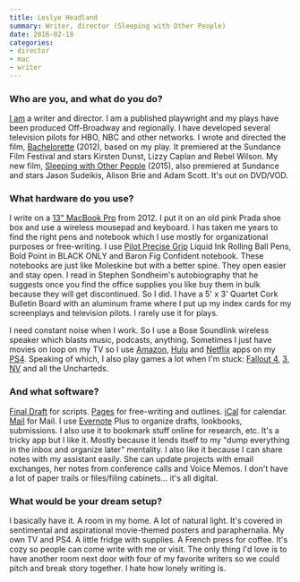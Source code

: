 ```yaml
---
title: Leslye Headland
summary: Writer, director (Sleeping with Other People)
date: 2016-02-18
categories:
- director
- mac
- writer
---
```


### Who are you, and what do you do?

[I am](http://www.imdb.com/name/nm2853516/ "Leslye's IMDB page.") a writer and director. I am a published playwright and my plays have been produced Off-Broadway and regionally. I have developed several television pilots for HBO, NBC and other networks. I wrote and directed the film, [Bachelorette](http://www.imdb.com/title/tt1920849/ "The IMDB page for Bachelorette.") (2012), based on my play. It premiered at the Sundance Film Festival and stars Kirsten Dunst, Lizzy Caplan and Rebel Wilson. My new film, [Sleeping with Other People](http://www.imdb.com/title/tt3165612/ "The IMDB page for Sleeping with Other People.") (2015), also premiered at Sundance and stars Jason Sudeikis, Alison Brie and Adam Scott. It's out on DVD/VOD.

### What hardware do you use?

I write on a [13" MacBook Pro][macbook-pro] from 2012. I put it on an old pink Prada shoe box and use a wireless mousepad and keyboard. I has taken me years to find the right pens and notebook which I use mostly for organizational purposes or free-writing. I use [Pilot Precise Grip][precise-grip] Liquid Ink Rolling Ball Pens, Bold Point in BLACK ONLY and Baron Fig Confident notebook. These notebooks are just like Moleskine but with a better spine. They open easier and stay open. I read in Stephen Sondheim's autobiography that he suggests once you find the office supplies you like buy them in bulk because they will get discontinued. So I did. I have a 5' x 3' Quartet Cork Bulletin Board with an aluminum frame where I put up my index cards for my screenplays and television pilots. I rarely use it for plays. 

I need constant noise when I work. So I use a Bose Soundlink wireless speaker which blasts music, podcasts, anything. Sometimes I just have movies on loop on my TV so I use [Amazon][amazon-instant-video], [Hulu][] and [Netflix][] apps on my [PS4][]. Speaking of which, I also play games a lot when I'm stuck: [Fallout 4][fallout-4], [3][fallout-3], [NV][fallout-new-vegas] and all the Uncharteds.

### And what software?

[Final Draft][final-draft] for scripts. [Pages][] for free-writing and outlines. [iCal][] for calendar. [Mail][] for Mail. I use [Evernote][] Plus to organize drafts, lookbooks, submissions. I also use it to bookmark stuff online for research, etc. It's a tricky app but I like it. Mostly because it lends itself to my "dump everything in the inbox and organize later" mentality. I also like it because I can share notes with my assistant easily. She can update projects with email exchanges, her notes from conference calls and Voice Memos. I don't have a lot of paper trails or files/filing cabinets... it's all digital.

### What would be your dream setup?

I basically have it. A room in my home. A lot of natural light. It's covered in sentimental and aspirational movie-themed posters and paraphernalia. My own TV and PS4. A little fridge with supplies. A French press for coffee. It's cozy so people can come write with me or visit. The only thing I'd love is to have another room next door with four of my favorite writers so we could pitch and break story together. I hate how lonely writing is.

[amazon-instant-video]: https://en.wikipedia.org/wiki/Amazon_Video_on_Demand "A streaming video service."
[evernote]: https://evernote.com/ "Online software for capturing notes."
[fallout-3]: https://en.wikipedia.org/wiki/Fallout_3 "A post-apocalyptic video game."
[fallout-4]: https://en.wikipedia.org/wiki/Fallout_4 "A post-apocalyptic video game."
[fallout-new-vegas]: https://en.wikipedia.org/wiki/Fallout:_New_Vegas "A post-apocalyptic video game."
[final-draft]: https://www.finaldraft.com/ "Popular screenwriting software."
[hulu]: https://www.hulu.com/welcome "A TV streaming service."
[ical]: https://en.wikipedia.org/wiki/Calendar_(Apple) "The calendar software included with macOS."
[macbook-pro]: https://www.apple.com/macbook-pro/ "A laptop."
[mail]: https://en.wikipedia.org/wiki/Mail_(application) "The default Mac OS X mail client."
[netflix]: http://web.archive.org/web/20221226033709/https://www.netflix.com/ "A movie rental and streaming service."
[pages]: https://www.apple.com/pages/ "A Mac word processor and layout tool from Apple."
[precise-grip]: http://web.archive.org/web/20190506111128/https://www.amazon.com/Pilot-Precise-Liquid-Rolling-28941/dp/B001HAARSC "A pen."
[ps4]: https://www.playstation.com/en-us/ "A shiny gaming console from Sony."

